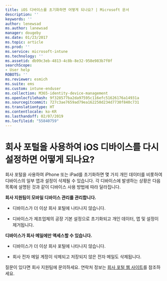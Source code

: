 ```yaml
---
title: iOS 디바이스를 초기화하면 어떻게 되나요? | Microsoft 문서
description: ''
keywords: ''
author: lenewsad
ms.author: lanewsad
manager: dougeby
ms.date: 01/23/2017
ms.topic: article
ms.prod: ''
ms.service: microsoft-intune
ms.technology: ''
ms.assetid: db99c3eb-4813-4c8b-8e32-958e983b7f0f
searchScope:
- User help
ROBOTS: ''
ms.reviewer: esmich
ms.suite: ems
ms.custom: intune-enduser
ms.collection: M365-identity-device-management
ms.openlocfilehash: 9f328577ba2da97595c116efc51626176a14931a
ms.sourcegitcommit: 727c3ae7659ad79ea162250d234d7730f840c731
ms.translationtype: HT
ms.contentlocale: ko-KR
ms.lasthandoff: 02/07/2019
ms.locfileid: "55840759"
---
```

# <a name="what-happens-if-you-reset-your-ios-device-using-the-company-portal"></a>회사 포털을 사용하여 iOS 디바이스를 다시 설정하면 어떻게 되나요?

회사 포털을 사용하여 iPhone 또는 iPad를 초기화하면 몇 가지 개인 데이터를 비롯하여 디바이스의 일부 앱과 설정이 삭제될 수 있습니다. 각 디바이스에 발생하는 상황은 다음 목록에 설명된 것과 같이 디바이스 사용 방법에 따라 달라집니다.

**회사 지원팀이 모바일 디바이스 관리를 관리합니다.**

-   디바이스가 더 이상 회사 포털에 나타나지 않습니다.

-   디바이스가 제조업체의 공장 기본 설정으로 초기화되고 개인 데이터, 앱 및 설정이 제거됩니다.

**디바이스가 회사 메일에만 액세스할 수 있습니다.**

-   디바이스가 더 이상 회사 포털에 나타나지 않습니다.

-   회사 전자 메일 계정이 삭제되고 저장되지 않은 전자 메일도 삭제됩니다.

질문이 있다면 회사 지원팀에 문의하세요. 연락처 정보는 [회사 포털 웹 사이트](https://go.microsoft.com/fwlink/?linkid=2010980)를 참조하세요.
